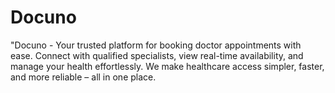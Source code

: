 # Docuno
"Docuno - Your trusted platform for booking doctor appointments with ease. Connect with qualified specialists, view real-time availability, and manage your health effortlessly. We make healthcare access simpler, faster, and more reliable – all in one place.
